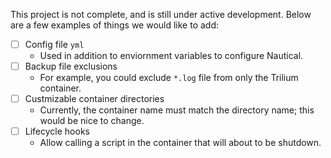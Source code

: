 This project is not complete, and is still under active development. Below are a few examples of things we would like to add:

* [ ] Config file `yml`
    * Used in addition to enviornment variables to configure Nautical.
* [ ] Backup file exclusions
    * For example, you could exclude `*.log` file from only the Trilium container.
* [ ] Custmizable container directories
    * Currently, the container name must match the directory name; this would be nice to change.
* [ ] Lifecycle hooks
    * Allow calling a script in the container that will about to be shutdown.

